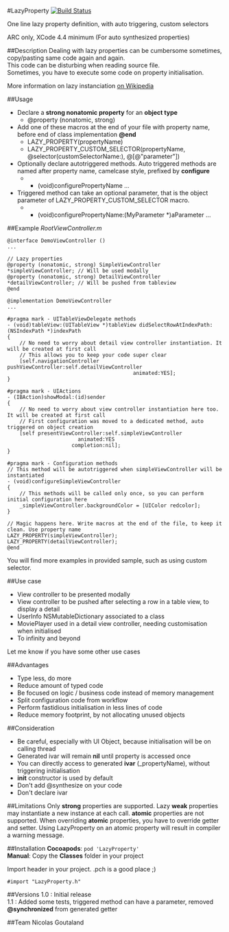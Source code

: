 #LazyProperty [![Build Status](https://travis-ci.org/nicolasgoutaland/LazyProperty.png?branch=master)](https://travis-ci.org/nicolasgoutaland/LazyProperty)

One line lazy property definition, with auto triggering, custom selectors

ARC only, XCode 4.4 minimum (For auto synthesized properties)

##Description
Dealing with lazy properties can be cumbersome sometimes, copy/pasting same code again and again.<br/>
This code can be disturbing when reading source file.<br/>
Sometimes, you have to execute some code on property initialisation.

More information on lazy instanciation [on Wikipedia](http://en.wikipedia.org/wiki/Lazy_instantiation)

##Usage
* Declare a __strong nonatomic property__ for an __object type__
  * @property (nonatomic, strong) 
* Add one of these macros at the end of your file with property name, before end of class implementation __@end__
  * LAZY_PROPERTY(propertyName)
  * LAZY_PROPERTY_CUSTOM_SELECTOR(propertyName, @selector(customSelectorName:), @[@"parameter"])
* Optionally declare autotriggered methods. Auto triggered methods are named after property name, camelcase style, prefixed by __configure__
  * - (void)configurePropertyName ...
* Triggered method can take an optional parameter, that is the object parameter of LAZY_PROPERTY_CUSTOM_SELECTOR macro.
  * - (void)configurePropertyName:(MyParameter *)aParameter ...

##Example
_RootViewController.m_

    @interface DemoViewController ()
    ...

    // Lazy properties
    @property (nonatomic, strong) SimpleViewController *simpleViewController; // Will be used modally
    @property (nonatomic, strong) DetailViewController *detailViewController; // Will be pushed from tableview
    @end

    @implementation DemoViewController
    ...

    #pragma mark - UITableViewDelegate methods
    - (void)tableView:(UITableView *)tableView didSelectRowAtIndexPath:(NSIndexPath *)indexPath
    {
        // No need to worry about detail view controller instantiation. It will be created at first call
        // This allows you to keep your code super clear
        [self.navigationController pushViewController:self.detailViewController
                                             animated:YES];
    }

    #pragma mark - UIActions
    - (IBAction)showModal:(id)sender
    {
        // No need to worry about view controller instantiation here too. It will be created at first call
        // First configuration was moved to a dedicated method, auto triggered on object creation
        [self presentViewController:self.simpleViewController
                           animated:YES
                         completion:nil];
    }

    #pragma mark - Configuration methods
    // This method will be autotriggered when simpleViewController will be instantiated
    - (void)configureSimpleViewController
    {
        // This methods will be called only once, so you can perform initial configuration here
        _simpleViewController.backgroundColor = [UIColor redcolor];
    }

    // Magic happens here. Write macros at the end of the file, to keep it clean. Use property name
    LAZY_PROPERTY(simpleViewController);
    LAZY_PROPERTY(detailViewController);
    @end


You will find more examples in provided sample, such as using custom selector.

##Use case
* View controller to be presented modally
* View controller to be pushed after selecting a row in a table view, to display a detail
* UserInfo NSMutableDictionary associated to a class
* MoviePlayer used in a detail view controller, needing customisation when initialised
* To infinity and beyond

Let me know if you have some other use cases

##Advantages
* Type less, do more
* Reduce amount of typed code
* Be focused on logic / business code instead of memory management
* Split configuration code from workflow
* Perform fastidious initialisation in less lines of code
* Reduce memory footprint, by not allocating unused objects

##Consideration
* Be careful, especially with UI Object, because initialisation will be on calling thread
* Generated ivar will remain __nil__ until property is accessed once
* You can directly access to generated __ivar__ (_propertyName), without triggering initialisation
* __init__ constructor is used by default
* Don't add @synthesize on your code
* Don't declare ivar

##Limitations
Only __strong__ properties are supported. Lazy __weak__ properties may instantiate a new instance at each call.
__atomic__ properties are not supported. When overriding __atomic__ properties, you have to override getter and setter. 
Using LazyProperty on an atomic property will result in compiler a warning message.

##Installation
__Cocoapods__: `pod 'LazyProperty'`<br>
__Manual__: Copy the __Classes__ folder in your project<br>

Import header in your project. .pch is a good place ;)
    
    #import "LazyProperty.h"

##Versions
1.0 : Initial release<br/>
1.1 : Added some tests, triggered method can have a parameter, removed __@synchronized__ from generated getter

##Team
Nicolas Goutaland
